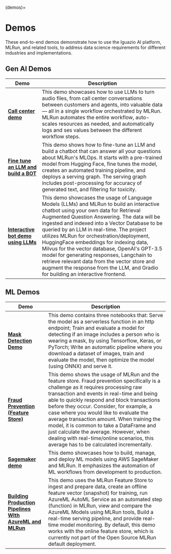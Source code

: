(demos)=
# Demos

These end-to-end demos demonstrate how to use the Iguazio AI platform, MLRun, and related tools, to address data science requirements for different industries and implementations.

## Gen AI Demos

|Demo|Description|
|-----------------------------------|---------------------------------------------------------------------------------------------|
|<b>[Call center demo](https://github.com/mlrun/demo-call-center)</b>|This demo showcases how to use LLMs to turn audio files, from call center conversations between customers and agents, into valuable data &mdash; all in a single workflow orchestrated by MLRun. MLRun automates the entire workflow, auto-scales resources as needed, and automatically logs and ses values between the different workflow steps.|
|<b>[Fine tune an LLM and build a BOT](https://github.com/mlrun/demo-llm-tuning/blob/main)</b>|This demo shows how to fine-tune an LLM and build a chatbot that can answer all your questions about MLRun's MLOps. It starts with a pre-trained model from Hugging Face, fine tunes the model, creates an automated training pipeline, and deploys a serving graph. The serving graph includes post-processing for accuracy of generated text, and filtering for toxicity.|
|<b>[Interactive bot demo using LLMs](https://github.com/mlrun/demo-llm-bot/blob/main/README.md)</b>|This demo showcases the usage of Language Models (LLMs) and MLRun to build an interactive chatbot using your own data for Retrieval Augmented Question Answering. The data will be ingested and indexed into a Vector Database to be queried by an LLM in real-time. The project utilizes MLRun for orchestration/deployment, HuggingFace embeddings for indexing data, Milvus for the vector database, OpenAI's GPT-3.5 model for generating responses, Langchain to retrieve relevant data from the vector store and augment the response from the LLM, and Gradio for building an interactive frontend.|


## ML Demos

|Demo|Description|
|-----------------------------------|---------------------------------------------------------------------------------------------|
|<b>[Mask Detection Demo](https://github.com/mlrun/demo-mask-detection)</b>|This demo contains three notebooks that: Serve the model as a serverless function in an http endpoint; Train and evaluate a model for detecting if an image includes a person who is wearing a mask, by using Tensorflow, Keras, or PyTorch; Write an automatic pipeline where you download a dataset of images, train and evaluate the model, then optimize the model (using ONNX) and serve it.|
|<b>[Fraud Prevention (Feature Store)](https://github.com/mlrun/demo-fraud)</b>|This demo shows the usage of MLRun and the feature store. Fraud prevention specifically is a challenge as it requires processing raw transaction and events in real-time and being able to quickly respond and block transactions before they occur. Consider, for example, a case where you would like to evaluate the average transaction amount. When training the model, it is common to take a DataFrame and just calculate the average. However, when dealing with real-time/online scenarios, this average has to be calculated incrementally.|
|<b>[Sagemaker demo](https://github.com/mlrun/demo-sagemaker)</b>|This demo showcases how to build, manage, and deploy ML models using AWS SageMaker and MLRun. It emphasizes the automation of ML workflows from development to production.|
|<b>[Building Production Pipelines WIth AzureML and MLRun](https://github.com/mlrun/demos/tree/1.7.x/azureml-demo) </b>|This demo uses the MLRun Feature Store to ingest and prepare data, create an offline feature vector (snapshot) for training, run AzureML AutoML Service as an automated step (function) in MLRun, view and compare the AzureML Models using MLRun tools, Build a real-time serving pipeline, and provide real-time model monitoring. By default, this demo works with the online feature store, which is currently not part of the Open Source MLRun default deployment.|